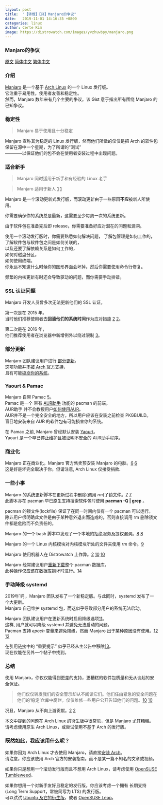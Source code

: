 ```yaml
---
layout:	post
title:	"【转载】【译】Manjaro的争议"
date:	2019-11-01 14:16:35 +0800
categories: linux
author: Certe Kim
image: https://distrowatch.com/images/yvzhuwbpy/manjaro.png
---
```


### Manjaro的争议

[原文](https://rentry.co/manjaro-controversies)
[简体中文](https://github.com/szclsya/blog/blob/master/content/posts/linux/manjaro_controversies.zh-cn.org)
[繁体中文](https://originco.de/Manjaro-Controversies/)

### 介绍

[Manjaro](https://zh.wikipedia.org/wiki/Manjaro_Linux) 是一个基于 [Arch Linux](https://zh.wikipedia.org/wiki/Arch_Linux) 的一个 Linux 发行版。  
它注重于易用性，使用者友善和稳定性。  
然而，Manjaro 数年来有几个主要的争议。该 Gist 意于指出所有围绕 Manjaro 的已知争议。

### 稳定性

> Manjaro 易于使用且十分稳定

Manjaro 宣称其为稳定的 Linux 发行版，然而他们所做的仅仅是把 Arch 的软件包保留在源中一个星期，为了所谓的“测试”  
————以保证他们的包不会在使用者安装过程中出现问题。

### 适合新手

> Manjaro 同时适用于新手和有经验的 Linux 老手

> Manjaro 适用于新人 [1](https://manjaro.org/) [1](https://archive.fo/pBN8X)

Manjaro 是一个滚动更新式发行版，而滚动更新由于一些原因**不应**被新人所使用。

你需要确保你的系统总是最新，这需要至少每周一次的系统更新。

由于软件包在准备完后即 release，你需要准备好应对潜在的问题和漏洞。

使用一个滚动发行版时，你需要熟悉如何解决问题，
了解包管理是如何工作的，  
了解软件包与软件包之间是如何关联的，  
以及还要了解依赖关系是如何工作的，  
如何对磁盘分区，  
如何使用终端。  
你永远不知道什么时候你的图形界面会坏掉，然后你需要使用命令行修复。

频繁的内核更新有时还会导致驱动的问题，而你需要手动排错。

### SSL 认证问题

Manjaro 开发人员曾多次无法更新他们的 SSL 认证。

第一次是在 2015 年。  
当时他们推荐使用者去**回滚他们的系统时间**作为应对措施 [2](https://reddit.com/comments/adf6cx/_/edgpidc) [2](https://archive.fo/TwuVC)。

第二次是在 2016 年，  
他们推荐使用者在浏览器中新增例外以绕过限制 [3](https://web.archive.org/web/20150409095421/https://manjaro.github.io/expired_SSL_certificate/)。

### 部分更新

Manjaro 团队建议用户进行 [部分更新](https://wiki.archlinux.org/index.php/System_maintenance#Avoid_certain_pacman_commands)。  
这项功能并[不被 Arch 官方支持](https://wiki.archlinux.org/index.php/System_maintenance#Partial_upgrades_are_unsupported)，  
且有可能[搞崩你的系统](https://gist.github.com/vodik/5660494)。

### Yaourt & Pamac

Manjaro 自带 Pamac [5](https://forum.manjaro.org/t/pamac-introducing-our-own-aur-support/17924)。  
Pamac 是一个 带有 [AUR助手](https://wiki.archlinux.org/index.php/AUR_helpers) 功能的 pacman 的前端。  
AUR助手 并不会教授用户[如何使用AUR](https://wiki.archlinux.org/index.php/Arch_User_Repository)。  
AUR并不是一个完全安全的地方，所以用户应该在安装之前检查 PKGBUILD。  
盲目地安装来自 AUR 的软件包有可能损害你的系统。

在 Pamac 之前, Manjaro 曾经默认安装 [Yaourt](https://wiki.archlinux.org/index.php/AUR_helpers)。  
Yaourt 是一个早已停止维护且被证明不安全的 AUR助手程序。

### 商业化

Manjaro 正在商业化。Manjaro 官方售卖预安装 Manjaro 的电脑。[6](https://manjaro.org/hardware-bladebook) [6](https://manjaro.org/hardware-spitfire)   
这是好是坏完全取决于你。但请注意, Arch Linux 仅接受捐款.

### 一些小事
Manjaro 的系统更新脚本在更新过程中删除(调用 _rm_)了锁文件。[7](https://gitlab.manjaro.org/packages/core/manjaro-system/blob/3b806753e245b7ec7e18bb674e916e28d751a429/manjaro-update-system.sh#L45) [7](https://archive.fo/dofw8)   
此脚本亦在 pacman 早已原生支持搜索软件包时使用 __pacman -Q | grep__ 。

pacman 的锁文件(lockfile) 保证了在同一时间内仅有一个 pacman 可以运行。  
除非用户很明确此文件是由于某种意外退出而造成的，否则直接调用 rm 删除锁文件都是危险而不负责任的。

Manjaro 的一个 bash 脚本中发现了一个本地的拒绝服务及提权漏洞。[8](https://lists.manjaro.org/pipermail/manjaro-security/2018-August/000785.html) [8](https://archive.fo/L6NYn)

Manjaro 的一个 Linux 内核模块对内核模块所处的文件夹使用 _rm_ 命令。[9](https://forum.manjaro.org/t/usr-lib-modules-getting-deleted-on-boot/49984)

Manjaro 使用机器人在 Distrowatch 上作弊。[2](#doc2) [10](https://reddit.com/comments/9ur2lu/_/e96qch1) [10](https://archive.fo/DTZGs)

Manjaro 经常建议用户[重新下载](https://gist.github.com/Brottweiler/952c8b0de0afc01c6c8ef18b5a1a5294)整个 pacman 数据库。  
此种操作仅应该在数据库损坏时进行。[14](https://forum.manjaro.org/t/stable-update-2019-02-19-kernels-kde-libreoffice-systemd-virtualbox-deepin-qt-firmwares-wine/76420/2)

### 手动降级 systemd

2019年1月，Manjaro 团队发布了一个新稳定版。与此同时，systemd 发布了一个大更新。  
Manjaro 自己维护 systemd 包，而这似乎导致部分用户的系统无法启动。

Manjaro 团队建议用户在更新系统时启用降级选项[11](https://forum.manjaro.org/t/no-longer-able-to-boot-after-latest-update/73014/3)。  
这样, 用户就可以降级 systemd 并避免无法启动的问题。  
Pacman 支持 _epoch_ 变量来避免降级，然而 Manjaro 出于某种原因没有使用。[12](https://reddit.com/comments/ajclsq/_/eeuzv75/) [12](https://archive.fo/dPfyn)

在引用链接中的 “重要提示” 似乎已经从主公告中移除[13](https://forum.manjaro.org/t/stable-update-2019-01-23-kernels-mesa-browsers-nvidia-deepin-virtualbox)。  
现在仅能在另外一个帖子中找到。

### 总结

使用 Manjaro，你仅仅能得到更差的支持，更糟糕的软件包质量和无从谈起的安全保证。

> 他们仅仅转发我们的安全警示却从不阅读它们。他们任由紧急的安全问题在他们的‘稳定’仓库中腐烂，仅仅维修一些用户公开告知他们的问题。[10](https://reddit.com/comments/9ur2lu/_/e96qch1) [10](https://archive.fo/DTZGs)

况且，Manjaro 从不向上游贡献。[2](https://reddit.com/comments/adf6cx/_/edgpidc) [2](https://archive.fo/TwuVC)

本文中提到的问题在 Arch Linux 的衍生版中很常见，但是 Manjaro 尤其糟糕。  
请考虑使用原生 Arch Linux，或尝试使用不基于 Arch 的发行版。

### 既然如此，我应该用什么呢？

如果你因为 Arch Linux 才去使用 Manjaro，请直接[安装 Arch](https://wiki.archlinux.org/index.php/installation_guide)。  
请注意，你应该使用 Arch 官方的安装指南，而不是某一篇不知名的文章或视频。

如果你只是想用一个滚动发行版而且不想用 Arch Linux，请考虑使用 [OpenSUSE Tumbleweed](https://en.opensuse.org/Portal:Tumbleweed)。

如果你想用一个对新手友好且稳定的发行版，你应该考虑一个拥有 长期支持(Long Term Support，常被简写为 LTS) 的发行版。  
可以试试 [Ubuntu 及它的衍生版](https://www.ubuntu.com/download/flavours)，或者 [OpenSUSE Leap](https://en.opensuse.org/Portal:Leap)。
